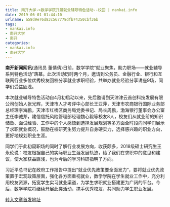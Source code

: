 ```yaml
---
title: 南开大学->数学学院开展就业辅导特色活动--校园 | nankai.info
date: 2019-06-01 01:44:10
urlname: a58d9e76d83c567778dfb74350cbf36b
tags: 
- nankai.info
- 南开大学
- 南开
categories:
- nankai.info
- 南开大学
---
```



**南开新闻网讯**(通讯员 董倩倩)日前，数学学院“就业聚焦，助力职场——就业辅导系列特色活动”落幕。此次活动历时两个月，邀请到公务员、金融行业、银行和互联网行业多位优秀校友回校分享就业求职经验，共举办就业经验分享讲座9场，同学们受益匪浅。

本次就业辅导特色活动自4月初启动以来，先后邀请到天津津云首创科技发展有限公司创始人张光辉，天津市人才考评中心部长王亚萍，天津市农商银行国际业务部总经理李海鹏，天津市红桥区商务局党委书记、局长周鹏，渤海银行董事会办公室主任李诚邦，建信信托风险管理部经理魏心毅等校友8人，校友们从就业前的知识储备、面试经验、工作中的个人感悟到选择发展规划等多方面全时段向同学们展示了求职就业概况，鼓励在校研究生努力提升自身硬实力，选择感兴趣的职业方向，更好地规划职业生涯。

同学们于此初窥职场的同时了解行业发展方向，收获颇多，2018级硕士研究生王永伦说：校友根据自己的实际职业生涯发展轨迹，给了我们在求职中的意见和建议，使大家获益匪浅，也为今后的学习科研指明了方向。

习近平总书记在政府工作报告中提出“就业优先政策要全面发力”，要将就业优先政策置于宏观政策层面，强化各方面重视就业，数学学院在学生就业工作中，充分利用校友资源，拓宽学生实习就业渠道，为学生求职就业搭建更为广阔的平台。今后，数学学院将继续开展此类活动，携手优秀校友，共同助力学生职业发展。





[转入文章首发地址](http://news.nankai.edu.cn/qqxy/system/2019/06/01/000454876.shtml)